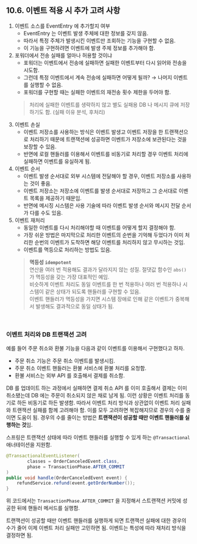 ## 10.6. 이벤트 적용 시 추가 고려 사항

1. 이벤트 소스를 EventEntry 에 추가할지 여부
   - EventEntry 는 이벤트 발생 주체에 대한 정보를 갖지 않음.
   - 따라서 특정 주체가 발생시킨 이벤트만 조회하는 기능을 구현할 수 없음.
   - 이 기능을 구현하려면 이벤트에 발생 주체 정보를 추가해야 함.
2. 포워더에서 전송 실패를 얼마나 허용할 것이냐
   - 포워더는 이벤트에서 전송에 실패하면 실패한 이벤트부터 다시 읽어와 전송을 시도함.
   - 그런데 특정 이벤트에서 계속 전송에 실패하면 어떻게 될까? → 나머지 이벤트를 실행할 수 없음.
   - 포워더를 구현할 때는 실패한 이벤트의 재전송 횟수 제한을 두어야 함.
   > 처리에 실패한 이벤트를 생략하지 않고 별도 실패용 DB 나 메시지 큐에 저장하기도 함. (실패 이유 분석, 후처리)
3. 이벤트 손실
   - 이벤트 저장소를 사용하는 방식은 이벤트 발생고 이벤트 저장을 한 트랜잭션으로 처리하기 때문에 트랜잭션에 성공하면 이벤트가 저장소에 보관된다는 것을 보장할 수 있음.
   - 반면에 로컬 핸들러를 이용해서 이벤트를 비동기로 처리할 경우 이벤트 처리에 실패하면 이벤트를 유실하게 됨.
4. 이벤트 순서
   - 이벤트 발생 순서대로 외부 시스템에 전달해야 할 경우, 이벤트 저장소를 사용하는 것이 좋음.
   - 이벤트 저장소는 저장소에 이벤트를 발생 순서대로 저장하고 그 순서대로 이벤트 목록을 제공하기 때문임.
   - 반면에 메시징 시스템은 사용 기술에 따라 이벤트 발생 순서와 메시지 전달 순서가 다를 수도 있음.
5. 이벤트 재처리
   - 동일한 이벤트를 다시 처리해야할 때 이벤트를 어떻게 할지 결정해야 함.
   - 가장 쉬운 방법은 마지막으로 처리한 이벤트의 순번을 기억해 두었다가 이미 처리한 순번의 이벤트가 도착하면 해당 이벤트를 처리하지 않고 무시하는 것임.
   - 이벤트를 멱등으로 처리하는 방법도 있음.
   > **멱등성 `idempotent`**<br>
   > 연산을 여러 번 적용해도 결과가 달라지지 않는 성질. 절댓값 함수인 `abs()` 가 멱등성을 갖는 가장 대표적인 예임.<br>
   > 비슷하게 이벤트 처리도 동일 이벤트를 한 번 적용하나 여러 번 적용하나 시스템이 같은 상태가 되도록 핸들러를 구현할 수 있음.<br>
   > 이벤트 핸들러가 멱등성을 가지면 시스템 장애로 인해 같은 이벤트가 중복해서 발생해도 결과적으로 동일 상태가 됨.

<br>

### 이벤트 처리와 DB 트랜잭션 고려

예를 들어 주문 취소와 환불 기능을 다음과 같이 이벤트를 이용해서 구현했다고 하자.

- 주문 취소 기능은 주문 취소 이벤트를 발생시킴.
- 주문 취소 이벤트 핸들러는 환불 서비스에 환불 처리를 요청함.
- 환불 서비스는 외부 API 를 호출해서 결제를 취소함.

DB 를 업데이트 하는 과정에서 실패하면 결제 취소 API 를 이미 호출해서 결제는 이미 취소됐는데 DB 에는 주문이 취소되지 않은 채로 남게 됨.
이런 상황은 이벤트 처리를 동기로 하든 비동기로 하든 발생함. 따라서 이벤트 처리 방식과 상관없이 이벤트 처리 실패와 트랜잭션 실패를 함께 고려해야 함.
이를 모두 고려하면 복잡해지므로 경우의 수를 줄이면 도움이 됨. 경우의 수를 줄이는 방법은 **트랜잭션이 성공할 때만 이벤트 핸들러를 실행하는 것**임.

스프링은 트랜잭션 상태에 따라 이벤트 핸들러를 실행할 수 있게 하는  `@Transactional` 애너테이션을 지원함. 

```java
@TransactionalEventListener(
        classes = OrderCanceledEvent.class,
        phase = TransactionPhase.AFTER_COMMIT
)
public void handle(OrderCanceledEvent event) {
    refundService.refund(event.getOrderNumber());
}
```

위 코드에서는 `TransactionPhase.AFTER_COMMIT` 을 지정해서 스트랜잭션 커밋에 성공한 뒤에 핸들러 메서드를 실행함.

트랜잭션이 성공할 때만 이벤트 핸들러를 실행하게 되면 트랜잭션 실패에 대한 경우의 수가 줄어 이제 이벤트 처리 실패만 고민하면 됨.
이벤트는 특성에 따라 재처리 방식을 결정하면 됨.